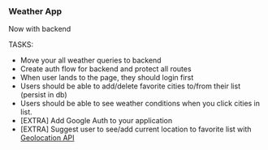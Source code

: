 ### Weather App

Now with backend

TASKS:

- Move your all weather queries to backend
- Create auth flow for backend and protect all routes
- When user lands to the page, they should login first
- Users should be able to add/delete favorite cities to/from
 their list (persist in db)
- Users should be able to see weather conditions when you click cities in list.
- [EXTRA] Add Google Auth to your application
- [EXTRA] Suggest user to see/add current location to favorite list with [Geolocation API](https://developer.mozilla.org/en-US/docs/Web/API/Geolocation_API)
